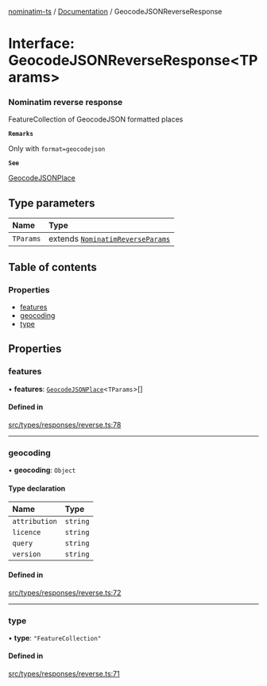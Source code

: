 [nominatim-ts](../README.md) / [Documentation](../modules.md) / GeocodeJSONReverseResponse

# Interface: GeocodeJSONReverseResponse<TParams\>

### Nominatim reverse response
FeatureCollection of GeocodeJSON formatted places

**`Remarks`**

Only with `format=geocodejson`

**`See`**

[GeocodeJSONPlace](../modules.md#geocodejsonplace)

## Type parameters

| Name | Type |
| :------ | :------ |
| `TParams` | extends [`NominatimReverseParams`](NominatimReverseParams.md) |

## Table of contents

### Properties

- [features](GeocodeJSONReverseResponse.md#features)
- [geocoding](GeocodeJSONReverseResponse.md#geocoding)
- [type](GeocodeJSONReverseResponse.md#type)

## Properties

### features

• **features**: [`GeocodeJSONPlace`](../modules.md#geocodejsonplace)<`TParams`\>[]

#### Defined in

[src/types/responses/reverse.ts:78](https://github.com/blksnk/nominatim-ts/blob/2f25718/src/types/responses/reverse.ts#L78)

___

### geocoding

• **geocoding**: `Object`

#### Type declaration

| Name | Type |
| :------ | :------ |
| `attribution` | `string` |
| `licence` | `string` |
| `query` | `string` |
| `version` | `string` |

#### Defined in

[src/types/responses/reverse.ts:72](https://github.com/blksnk/nominatim-ts/blob/2f25718/src/types/responses/reverse.ts#L72)

___

### type

• **type**: ``"FeatureCollection"``

#### Defined in

[src/types/responses/reverse.ts:71](https://github.com/blksnk/nominatim-ts/blob/2f25718/src/types/responses/reverse.ts#L71)
